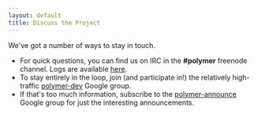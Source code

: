 ```yaml
---
layout: default
title: Discuss the Project
---
```


We've got a number of ways to stay in touch.

* For quick questions, you can find us on IRC in the **#polymer** freenode channel. Logs are available [here](http://echelog.com/logs/browse/polymer).
* To stay entirely in the loop, join (and participate in!) the relatively high-traffic [polymer-dev](https://groups.google.com/forum/?fromgroups=#!forum/polymer-dev) Google group.
* If that's too much information, subscribe to the [polymer-announce](https://groups.google.com/forum/?fromgroups=#!forum/polymer-announce) Google group for just the interesting announcements.
